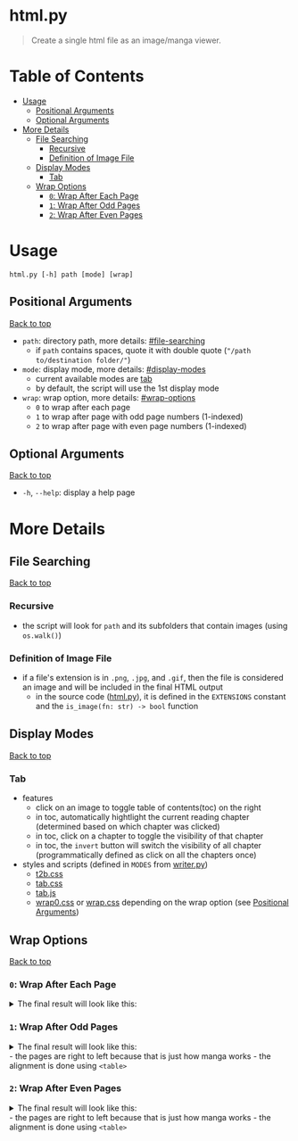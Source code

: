 # html.py <!-- omit in toc -->
> Create a single html file as an image/manga viewer.


<!-- omit in toc -->
# Table of Contents 
- [Usage](#usage)
    - [Positional Arguments](#positional-arguments)
    - [Optional Arguments](#optional-arguments)
- [More Details](#more-details)
    - [File Searching](#file-searching)
        - [Recursive](#recursive)
        - [Definition of Image File](#definition-of-image-file)
    - [Display Modes](#display-modes)
        - [Tab](#tab)
    - [Wrap Options](#wrap-options)
        - [`0`: Wrap After Each Page](#0-wrap-after-each-page)
        - [`1`: Wrap After Odd Pages](#1-wrap-after-odd-pages)
        - [`2`: Wrap After Even Pages](#2-wrap-after-even-pages)


# Usage
`html.py [-h] path [mode] [wrap]`

## Positional Arguments
[Back to top](#table-of-contents)
- `path`: directory path, more details: [#file-searching](#file-searching)
    - if `path` contains spaces, quote it with double quote (`"/path to/destination folder/"`)
- `mode`: display mode, more details: [#display-modes](#display-modes)
    - current available modes are [tab](#tab)
    - by default, the script will use the 1st display mode
- `wrap`: wrap option, more details: [#wrap-options](#wrap-options)
    - `0` to wrap after each page
    - `1` to wrap after page with odd page numbers (1-indexed)
    - `2` to wrap after page with even page numbers (1-indexed)

## Optional Arguments
[Back to top](#table-of-contents)
- `-h`, `--help`: display a help page


# More Details

## File Searching
[Back to top](#table-of-contents)
### Recursive
- the script will look for `path` and its subfolders that contain images (using `os.walk()`)
### Definition of Image File
- if a file's extension is in `.png`, `.jpg`, and `.gif`, then the file is considered an image and will be included in the final HTML output
    - in the source code ([html.py](../src/html.py)), it is defined in the `EXTENSIONS` constant and the `is_image(fn: str) -> bool` function

## Display Modes
[Back to top](#table-of-contents)
### Tab
- features
    - click on an image to toggle table of contents(toc) on the right
    - in toc, automatically hightlight the current reading chapter (determined based on which chapter was clicked)
    - in toc, click on a chapter to toggle the visibility of that chapter
    - in toc, the `invert` button will switch the visibility of all chapter (programmatically defined as click on all the chapters once)
- styles and scripts (defined in `MODES` from [writer.py](../src/utils/writer.py))
    - [t2b.css](../src/utils/t2b.css)
    - [tab.css](../src/utils/tab.css)
    - [tab.js](../src/utils/tab.js)
    - [wrap0.css](../src/utils/wrap0.css) or [wrap.css](../src/utils/wrap.css) depending on the wrap option (see [Positional Arguments](#positional-arguments))

## Wrap Options
[Back to top](#table-of-contents)
### `0`: Wrap After Each Page 
<details><summary>The final result will look like this:</summary>

```
1
2
3
4
5
6
7
8
9
```

</details>

### `1`: Wrap After Odd Pages
<details><summary>The final result will look like this:</summary>

```
1 
32
54
76
98
```
or
```
1
32
54
76
8
```
</details>
- the pages are right to left because that is just how manga works
- the alignment is done using <code>&lt;table&gt;</code>

### `2`: Wrap After Even Pages
<details><summary>The final result will look like this:</summary>

```
21
43
65
87
9
```
or
```
21
43
65
87
```

</details>
- the pages are right to left because that is just how manga works
- the alignment is done using <code>&lt;table&gt;</code>
